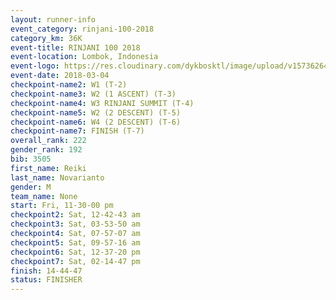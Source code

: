 ```yaml
---
layout: runner-info 
event_category: rinjani-100-2018 
category_km: 36K 
event-title: RINJANI 100 2018 
event-location: Lombok, Indonesia 
event-logo: https://res.cloudinary.com/dykbosktl/image/upload/v1573626435/Logo/Rinjani_eoufbh.png 
event-date: 2018-03-04 
checkpoint-name2: W1 (T-2) 
checkpoint-name3: W2 (1 ASCENT) (T-3) 
checkpoint-name4: W3 RINJANI SUMMIT (T-4) 
checkpoint-name5: W2 (2 DESCENT) (T-5) 
checkpoint-name6: W4 (2 DESCENT) (T-6) 
checkpoint-name7: FINISH (T-7) 
overall_rank: 222
gender_rank: 192
bib: 3505
first_name: Reiki
last_name: Novarianto
gender: M
team_name: None
start: Fri, 11-30-00 pm
checkpoint2: Sat, 12-42-43 am
checkpoint3: Sat, 03-53-50 am
checkpoint4: Sat, 07-57-07 am
checkpoint5: Sat, 09-57-16 am
checkpoint6: Sat, 12-37-20 pm
checkpoint7: Sat, 02-14-47 pm
finish: 14-44-47
status: FINISHER
---
```

